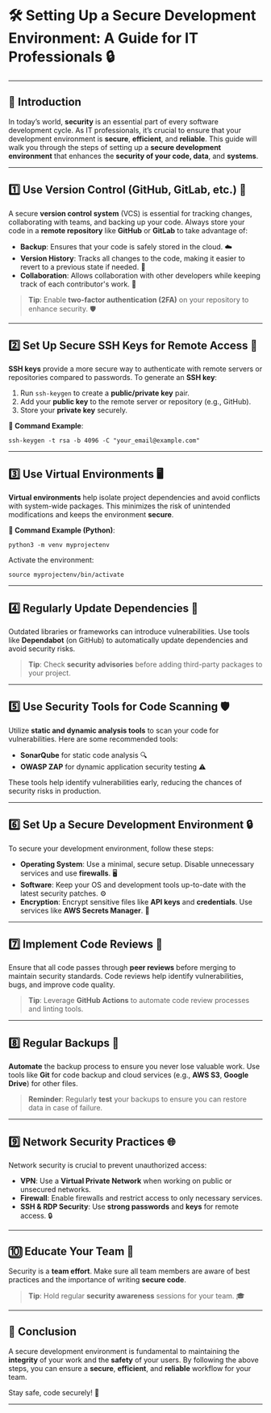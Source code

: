 # 🛠️ **Setting Up a Secure Development Environment: A Guide for IT Professionals** 🔒

---

## 📘 **Introduction**
In today’s world, **security** is an essential part of every software development cycle. As IT professionals, it’s crucial to ensure that your development environment is **secure**, **efficient**, and **reliable**. This guide will walk you through the steps of setting up a **secure development environment** that enhances the **security of your code, data**, and **systems**.

---

## 1️⃣ **Use Version Control (GitHub, GitLab, etc.)** 🔄

A secure **version control system** (VCS) is essential for tracking changes, collaborating with teams, and backing up your code. Always store your code in a **remote repository** like **GitHub** or **GitLab** to take advantage of:

- **Backup**: Ensures that your code is safely stored in the cloud. ☁️
- **Version History**: Tracks all changes to the code, making it easier to revert to a previous state if needed. 📜
- **Collaboration**: Allows collaboration with other developers while keeping track of each contributor's work. 🤝

> **Tip**: Enable **two-factor authentication (2FA)** on your repository to enhance security. 🛡️

---

## 2️⃣ **Set Up Secure SSH Keys for Remote Access** 🔑

**SSH keys** provide a more secure way to authenticate with remote servers or repositories compared to passwords. To generate an **SSH key**:

1. Run `ssh-keygen` to create a **public/private key** pair.
2. Add your **public key** to the remote server or repository (e.g., GitHub).
3. Store your **private key** securely.

**🔐 Command Example**:  
```
ssh-keygen -t rsa -b 4096 -C "your_email@example.com"
```

---

## 3️⃣ **Use Virtual Environments** 🖥️

**Virtual environments** help isolate project dependencies and avoid conflicts with system-wide packages. This minimizes the risk of unintended modifications and keeps the environment **secure**.

**🔧 Command Example (Python)**:
```
python3 -m venv myprojectenv
```

Activate the environment:
```
source myprojectenv/bin/activate
```

---

## 4️⃣ **Regularly Update Dependencies** 📅

Outdated libraries or frameworks can introduce vulnerabilities. Use tools like **Dependabot** (on GitHub) to automatically update dependencies and avoid security risks.

> **Tip**: Check **security advisories** before adding third-party packages to your project.

---

## 5️⃣ **Use Security Tools for Code Scanning** 🛡️

Utilize **static and dynamic analysis tools** to scan your code for vulnerabilities. Here are some recommended tools:

- **SonarQube** for static code analysis 🔍
- **OWASP ZAP** for dynamic application security testing ⚠️

These tools help identify vulnerabilities early, reducing the chances of security risks in production.

---

## 6️⃣ **Set Up a Secure Development Environment** 🔒

To secure your development environment, follow these steps:

- **Operating System**: Use a minimal, secure setup. Disable unnecessary services and use **firewalls**. 🖥️
- **Software**: Keep your OS and development tools up-to-date with the latest security patches. ⚙️
- **Encryption**: Encrypt sensitive files like **API keys** and **credentials**. Use services like **AWS Secrets Manager**. 🔐

---

## 7️⃣ **Implement Code Reviews** 📝

Ensure that all code passes through **peer reviews** before merging to maintain security standards. Code reviews help identify vulnerabilities, bugs, and improve code quality.

> **Tip**: Leverage **GitHub Actions** to automate code review processes and linting tools.

---

## 8️⃣ **Regular Backups** 💾

**Automate** the backup process to ensure you never lose valuable work. Use tools like **Git** for code backup and cloud services (e.g., **AWS S3**, **Google Drive**) for other files.

> **Reminder**: Regularly **test** your backups to ensure you can restore data in case of failure.

---

## 9️⃣ **Network Security Practices** 🌐

Network security is crucial to prevent unauthorized access:

- **VPN**: Use a **Virtual Private Network** when working on public or unsecured networks.
- **Firewall**: Enable firewalls and restrict access to only necessary services.
- **SSH & RDP Security**: Use **strong passwords** and **keys** for remote access. 🔒

---

## 🔟 **Educate Your Team** 🧠

Security is a **team effort**. Make sure all team members are aware of best practices and the importance of writing **secure code**.

> **Tip**: Hold regular **security awareness** sessions for your team. 🎓

---

## 🏁 **Conclusion**
A secure development environment is fundamental to maintaining the **integrity** of your work and the **safety** of your users. By following the above steps, you can ensure a **secure**, **efficient**, and **reliable** workflow for your team.

Stay safe, code securely! 🚀

---
